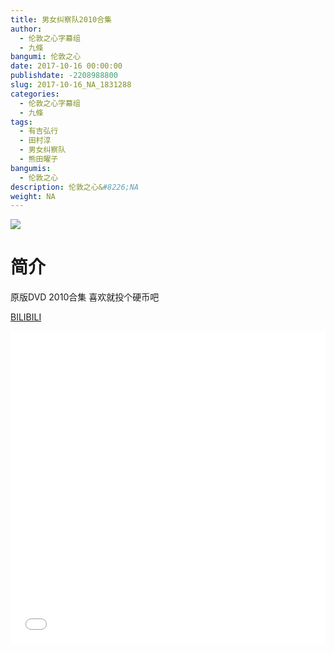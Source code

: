 ```yaml
---
title: 男女纠察队2010合集
author: 
  - 伦敦之心字幕组
  - 九條
bangumi: 伦敦之心
date: 2017-10-16 00:00:00
publishdate: -2208988800
slug: 2017-10-16_NA_1831288
categories: 
  - 伦敦之心字幕组
  - 九條
tags: 
  - 有吉弘行
  - 田村淳
  - 男女纠察队
  - 熊田曜子
bangumis: 
  - 伦敦之心
description: 伦敦之心&#8226;NA
weight: NA
---
```


![](https://i.imgur.com/ebV3vqM.jpg)

# 简介  
原版DVD 2010合集 喜欢就投个硬币吧

  [BILIBILI](https://www.bilibili.com/video/av1831288/)


<div class="vcontainer">  <iframe class='video' src="//www.bilibili.com/blackboard/player.html?cid=2816330&aid=1831288" width="100%" height="500" frameborder="0" allowfullscreen="allowfullscreen"></iframe></div>
